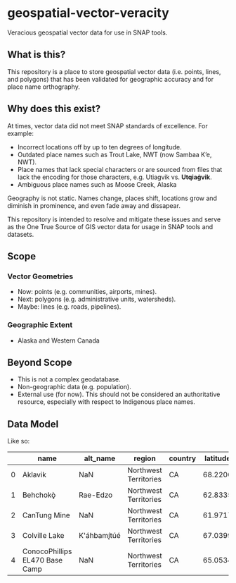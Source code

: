 # geospatial-vector-veracity
Veracious geospatial vector data for use in SNAP tools.

## What is this?
This repository is a place to store geospatial vector data (i.e. points, lines, and polygons) that has been validated for geographic accuracy and for place name orthography.

## Why does this exist?
At times, vector data did not meet SNAP standards of excellence. For example:
 - Incorrect locations off by up to ten degrees of longitude.
 - Outdated place names such as Trout Lake, NWT (now Sambaa K’e, NWT).
 - Place names that lack special characters or are sourced from files that lack the encoding for those characters, e.g. Utiagvik vs. **Utqiaġvik**.
 - Ambiguous place names such as Moose Creek, Alaska

Geography is not static. Names change, places shift, locations grow and diminish in prominence, and even fade away and dissapear.

This repository is intended to resolve and mitigate these issues and serve as the One True Source of GIS vector data for usage in SNAP tools and datasets.

## Scope
### Vector Geometries
 - Now: points (e.g. communities, airports, mines).
 - Next: polygons (e.g. administrative units, watersheds).
 - Maybe: lines (e.g. roads, pipelines).

### Geographic Extent
 - Alaska and Western Canada

## Beyond Scope
 - This is not a complex geodatabase.
 - Non-geographic data (e.g. population).
 - External use (for now). This should not be considered an authoritative resource, especially with respect to Indigenous place names.

## Data Model
Like so:

|  | name | alt_name | region | country | latitude | longitude |
|-|-|-|-|-|-|-|
| 0 | Aklavik | NaN | Northwest Territories | CA | 68.2200 | -135.0087 |
| 1 | Behchokǫ̀ | Rae-Edzo | Northwest Territories | CA | 62.8335 | -116.0514 |
| 2 | CanTung Mine | NaN | Northwest Territories | CA | 61.9717 | -128.2683 |
| 3 | Colville Lake | K'áhbamį́túé | Northwest Territories | CA | 67.0399 | -126.0912 |
| 4 | ConocoPhillips EL470 Base Camp | NaN | Northwest Territories | CA | 65.0534 | -127.0355 |

